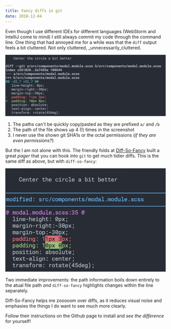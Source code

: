 ```yaml
---
title: Fancy diffs in git
date: 2018-12-04
---
```


Even though I use different IDEs for different languages (WebStorm and IntelliJ come to mind) I still always commit my code through the command line.
One thing that had annoyed me for a while was that the `diff` output feels a bit
cluttered. Not only cluttered, _unnecessarily_cluttered.

![Regular Diff](./regular-diff.png "Normal, slighlty cluttered diffs in git")

1. The paths can't be quickly copy/pasted as they are prefixed `a/` and `/b`
2. The path of the file shows up 4 (!) times in the screenshot
3. I never use the shown git SHA1s or the octal permissions (_if they are even permissions?_)

But the I am not alone with this.
The friendly folds at [Diff-So-Fancy](https://github.com/so-fancy/diff-so-fancy) built a great _pager_ that you
can hook into `git` to get much tidier diffs.
This is the same diff as above, but with `diff-so-fancy`:

![Fancier Diffs](./fancy-diff.png "Fancier diffs, with less clutter and better highlighting")

Two immediate improvements: the path information boils down entirely to the atual file path _and_ `diff-so-fancy` highlights 
changes within the line separately.

Diff-So-Fancy helps me zooooom over diffs, as it reduces visual noise and emphasies the things I do want to see much more clearly.

Follow their instructions on the Github page to install and _see the difference_ for yourself!



